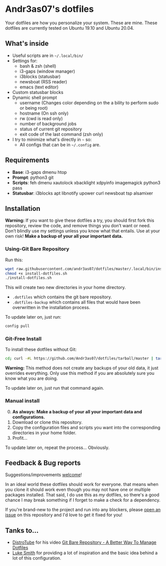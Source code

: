 # Andr3as07's dotfiles
Your dotfiles are how you personalize your system. These are mine.
These dotfiles are currently tested on Ubuntu 19.10 and Ubuntu 20.04.

## What's inside
* Useful scripts are in `~/.local/bin/`
* Settings for:
  * bash & zsh (shell)
  * i3-gaps (window manager)
  * i3blocks (statusbar)
  * newsboat (RSS reader)
  * emacs (text editor)
* Custom statusbar blocks
* Dynamic shell prompt
  * username (Changes color depending on the a bility to perform sudo or being root)
  * hostname (On ssh only)
  * rw (cwd is read only)
  * number of background jobs
  * status of current git repository
  * exit code of the last command (zsh only)
* I try to minimize what's directly in `~` so:
  * All configs that can be in `~/.config` are.

## Requirements
* **Base**: i3-gaps dmenu htop
* **Prompt**: python3 git
* **Scripts**: feh dmenu xautolock xbacklight xdpyinfo imagemagick python3 pass
* **Statusbar**: i3blocks apt libnotify upower curl newsboat tsp alsamixer

## Installation
**Warning:** If you want to give these dotfiles a try, you should first fork this repository, review the code, and remove things you don’t want or need. Don’t blindly use my settings unless you know what that entails. Use at your own risk!
**Make a backup of your all your important data.**

### Using-Git Bare Repository
Run this:

```sh
wget raw.githubusercontent.com/andr3as07/dotfiles/master/.local/bin/install/install-dotfiles.sh
chmod +x install-dotfiles.sh
./install-dotfiles.sh
```
This will create two new directories in your home directory.
* `.dotfiles` which contains the git bare repository.
* `.dotfiles-backup` which contains all files that would have been overwritten in the installation process.

To update later on, just run:

```sh
config pull
```

### Git-Free Install
To install these dotfiles without Git:

```sh
cd; curl -#L https://github.com/Andr3as07/dotfiles/tarball/master | tar -xzv --strip-components=1
```

**Warning:** This method does not create any backups of your old data, it just overrides everything. Only use this method if you are absolutely sure you know what you are doing.

To update later on, just run that command again.

### Manual install
0. **As always: Make a backup of your all your important data and configurations.**
1. Download or clone this repository.
2. Copy the configuration files and scripts you want into the corresponding directories in your home folder.
3. Profit...

To update later on, repeat the process... Obviously.

## Feedback & Bug reports
Suggestions/improvements [welcome](https://github.com/andr3as07/dotfiles/issues)!

In an ideal world these dotfiles should work for everyone. that means when you clone it should work even though you may not have one or multiple packages installed. That said, I do use this as *my* dotfiles, so there's a good chance I may break something if I forget to make a check for a dependency.

If you're brand-new to the project and run into any blockers, please [open an issue](https://github.com/andr3as07/dotfiles/issues) on this repository and I'd love to get it fixed for you!

## Tanks to...
* [DistroTube](https://www.youtube.com/channel/UCVls1GmFKf6WlTraIb_IaJg) for his video [Git Bare Repository - A Better Way To Manage Dotfiles](https://www.youtube.com/watch?v=tBoLDpTWVOM)
* [Luke Smith](https://lukesmith.xyz) for providing a lot of inspiration and the basic idea behind a lot of this configuration.
